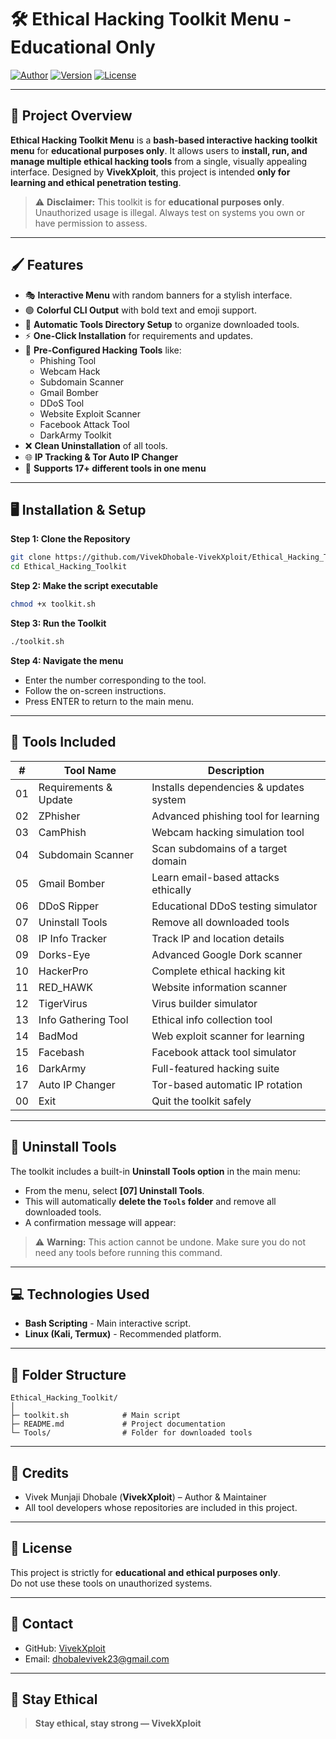 # 🛠️ Ethical Hacking Toolkit Menu - Educational Only

[![Author](https://img.shields.io/badge/Author-VivekXploit-blue?style=for-the-badge)](https://github.com/VivekDhobale-VivekXploit)
[![Version](https://img.shields.io/badge/Version-V1.0-green?style=for-the-badge)](https://github.com/VivekDhobale-VivekXploit)
[![License](https://img.shields.io/badge/License-Educational-orange?style=for-the-badge)](https://github.com/VivekDhobale-VivekXploit)

---

## 🎨 Project Overview

**Ethical Hacking Toolkit Menu** is a **bash-based interactive hacking toolkit menu** for **educational purposes only**. It allows users to **install, run, and manage multiple ethical hacking tools** from a single, visually appealing interface. Designed by **VivekXploit**, this project is intended **only for learning and ethical penetration testing**.

> ⚠️ **Disclaimer:** This toolkit is for **educational purposes only**. Unauthorized usage is illegal. Always test on systems you own or have permission to assess.

---

## 🖌️ Features

- 🎭 **Interactive Menu** with random banners for a stylish interface.
- 🟢 **Colorful CLI Output** with bold text and emoji support.
- 📂 **Automatic Tools Directory Setup** to organize downloaded tools.
- ⚡ **One-Click Installation** for requirements and updates.
- 🔧 **Pre-Configured Hacking Tools** like:
  - Phishing Tool
  - Webcam Hack
  - Subdomain Scanner
  - Gmail Bomber
  - DDoS Tool
  - Website Exploit Scanner
  - Facebook Attack Tool
  - DarkArmy Toolkit
- ❌ **Clean Uninstallation** of all tools.
- 🌐 **IP Tracking & Tor Auto IP Changer**
- 🧰 **Supports 17+ different tools in one menu**

---

## 🖥️ Installation & Setup

**Step 1: Clone the Repository**
```bash
git clone https://github.com/VivekDhobale-VivekXploit/Ethical_Hacking_Toolkit.git
cd Ethical_Hacking_Toolkit
```

**Step 2: Make the script executable**
```bash
chmod +x toolkit.sh
```

**Step 3: Run the Toolkit**
```bash
./toolkit.sh
```

**Step 4: Navigate the menu**
- Enter the number corresponding to the tool.
- Follow the on-screen instructions.
- Press ENTER to return to the main menu.

---

## 🔧 Tools Included

| #  | Tool Name | Description |
|----|-----------|-------------|
| 01 | Requirements & Update | Installs dependencies & updates system |
| 02 | ZPhisher | Advanced phishing tool for learning |
| 03 | CamPhish | Webcam hacking simulation tool |
| 04 | Subdomain Scanner | Scan subdomains of a target domain |
| 05 | Gmail Bomber | Learn email-based attacks ethically |
| 06 | DDoS Ripper | Educational DDoS testing simulator |
| 07 | Uninstall Tools | Remove all downloaded tools |
| 08 | IP Info Tracker | Track IP and location details |
| 09 | Dorks-Eye | Advanced Google Dork scanner |
| 10 | HackerPro | Complete ethical hacking kit |
| 11 | RED_HAWK | Website information scanner |
| 12 | TigerVirus | Virus builder simulator |
| 13 | Info Gathering Tool | Ethical info collection tool |
| 14 | BadMod | Web exploit scanner for learning |
| 15 | Facebash | Facebook attack tool simulator |
| 16 | DarkArmy | Full-featured hacking suite |
| 17 | Auto IP Changer | Tor-based automatic IP rotation |
| 00 | Exit | Quit the toolkit safely |

---
## 🧹 Uninstall Tools

The toolkit includes a built-in **Uninstall Tools option** in the main menu:

- From the menu, select **[07] Uninstall Tools**.
- This will automatically **delete the `Tools` folder** and remove all downloaded tools.
- A confirmation message will appear:

> ⚠️ **Warning:** This action cannot be undone. Make sure you do not need any tools before running this command.
---

## 💻 Technologies Used

- **Bash Scripting** - Main interactive script.
- **Linux (Kali, Termux)** - Recommended platform.

---

## 📂 Folder Structure

```
Ethical_Hacking_Toolkit/
│
├─ toolkit.sh            # Main script
├─ README.md             # Project documentation
└─ Tools/                # Folder for downloaded tools
```

---

## 🌟 Credits

- Vivek Munjaji Dhobale (**VivekXploit**) – Author & Maintainer  
- All tool developers whose repositories are included in this project.

---

## 📜 License

This project is strictly for **educational and ethical purposes only**.  
Do not use these tools on unauthorized systems.

---

## 💬 Contact

- GitHub: [VivekXploit](https://github.com/Vivek-Dhobale)  
- Email: dhobalevivek23@gmail.com

---

## 🚀 Stay Ethical

> **Stay ethical, stay strong — VivekXploit**

